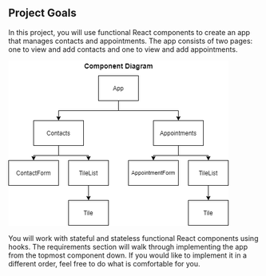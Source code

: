 ## Project Goals

In this project, you will use functional React components to create an app that manages contacts and appointments. The app consists of two pages: one to view and add contacts and one to view and add appointments.

![Alt text](image.png)

You will work with stateful and stateless functional React components using hooks. The requirements section will walk through implementing the app from the topmost component down. If you would like to implement it in a different order, feel free to do what is comfortable for you.